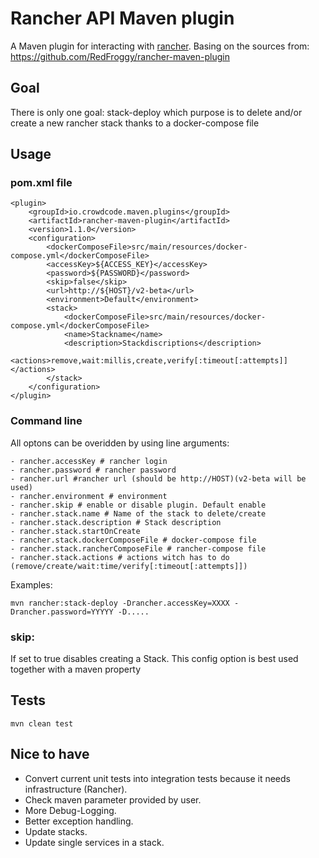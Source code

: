 # Rancher API Maven plugin

A Maven plugin for interacting with [rancher](http://rancher.com). Basing on the sources from: https://github.com/RedFroggy/rancher-maven-plugin

## Goal
There is only one goal: stack-deploy which purpose is to delete and/or create
a new rancher stack thanks to a docker-compose file

## Usage
### pom.xml file
```
<plugin>
    <groupId>io.crowdcode.maven.plugins</groupId>
    <artifactId>rancher-maven-plugin</artifactId>
    <version>1.1.0</version>
    <configuration>
        <dockerComposeFile>src/main/resources/docker-compose.yml</dockerComposeFile>
        <accessKey>${ACCESS_KEY}</accessKey>
        <password>${PASSWORD}</password>
        <skip>false</skip>
        <url>http://${HOST}/v2-beta</url>
        <environment>Default</environment>
        <stack>
            <dockerComposeFile>src/main/resources/docker-compose.yml</dockerComposeFile>
            <name>Stackname</name>
            <description>Stackdiscriptions</description>
            <actions>remove,wait:millis,create,verify[:timeout[:attempts]]</actions>
        </stack>
    </configuration>
</plugin>
```
### Command line
All optons can be overidden by using line arguments:
```
- rancher.accessKey # rancher login
- rancher.password # rancher password
- rancher.url #rancher url (should be http://HOST)(v2-beta will be used)
- rancher.environment # environment
- rancher.skip # enable or disable plugin. Default enable
- rancher.stack.name # Name of the stack to delete/create
- rancher.stack.description # Stack description
- rancher.stack.startOnCreate
- rancher.stack.dockerComposeFile # docker-compose file
- rancher.stack.rancherComposeFile # rancher-compose file
- rancher.stack.actions # actions witch has to do (remove/create/wait:time/verify[:timeout[:attempts]])
```

Examples:
```
mvn rancher:stack-deploy -Drancher.accessKey=XXXX -Drancher.password=YYYYY -D.....
```

### skip:
If set to true disables creating a Stack. This config option is best used together with a maven property

## Tests
```
mvn clean test
```

## Nice to have
- Convert current unit tests into integration tests because it needs
infrastructure (Rancher).
- Check maven parameter provided by user.
- More Debug-Logging.
- Better exception handling.
- Update stacks.
- Update single services in a stack.
